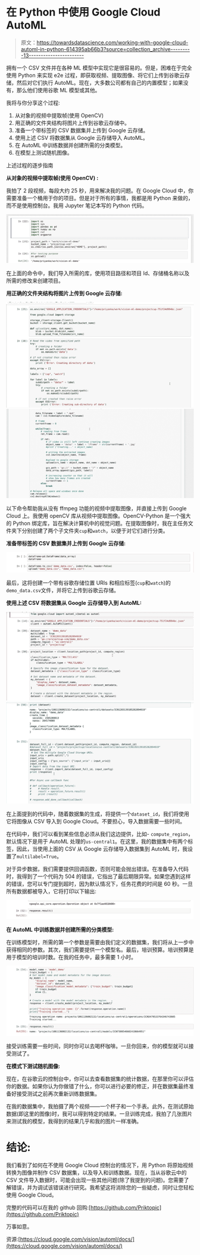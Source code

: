 # 在 Python 中使用 Google Cloud AutoML

> 原文：<https://towardsdatascience.com/working-with-google-cloud-automl-in-python-614395ab66b3?source=collection_archive---------13----------------------->

拥有一个 CSV 文件并在各种 ML 模型中实现它是很容易的。但是，困难在于完全使用 Python 来实现 e2e 过程，即获取视频、提取图像、将它们上传到谷歌云存储，然后对它们执行 AutoML。现在，大多数公司都有自己的内置模型；如果没有，那么他们使用谷歌 ML 模型或其他。

我将与你分享这个过程:

1.  从对象的视频中提取帧(使用 OpenCV)
2.  用正确的文件夹结构将图片上传到谷歌云存储中。
3.  准备一个带标签的 CSV 数据集并上传到 Google 云存储。
4.  使用上述 CSV 将数据集从 Google 云存储导入 AutoML。
5.  在 AutoML 中训练数据并创建所需的分类模型。
6.  在模型上测试随机图像。

上述过程的逐步指南

**从对象的视频中提取帧(使用 OpenCV) :**

我拍了 2 段视频，每段大约 25 秒，用来解决我的问题。在 Google Cloud 中，你需要准备一个桶用于你的项目。但是对于所有的事情，我都是用 Python 来做的，而不是使用控制台。我用 Jupyter 笔记本写的 Python 代码。

![](img/c86ffdbb0c520df60f56d5800da61b29.png)

在上面的命令中，我们导入所需的库，使用项目路径和项目 Id、存储桶名称以及所需的修改来创建项目。

**用正确的文件夹结构将图片上传到 Google 云存储:**

![](img/0e15a86034ea1f03d91dcfeb9216c5a8.png)![](img/395b4a6e22c08dd7f47ded8b629d9263.png)

以下命令帮助我从没有 ffmpeg 功能的视频中提取图像，并直接上传到 Google Cloud 上。我使用 openCV 库从视频中提取图像。OpenCV-Python 是一个强大的 Python 绑定库，旨在解决计算机中的视觉问题。在提取图像时，我在主任务文件夹下分别创建了两个子文件夹`cup`和`watch`，以便于对它们进行分类。

**准备带标签的 CSV 数据集并上传到 Google 云存储:**

![](img/f672a2e29dc2b4581dd3b7bacdc292ef.png)

最后，这将创建一个带有谷歌存储位置 URIs 和相应标签(`cup`和`watch`)的`demo_data.csv`文件，并将它上传到谷歌云存储。

**使用上述 CSV 将数据集从 Google 云存储导入到 AutoML:**

![](img/60264add21c3385ce2104939509e96b3.png)![](img/16d0888db06dcf15dbc278e491faf86f.png)

在上面提到的代码中，随着数据集的生成，将提供一个`dataset_id`，我们将使用它将图像从 CSV 导入到 Google Cloud。不要担心，导入数据需要一些时间。

在代码中，我们可以看到某些信息必须从我们这边提供，比如- `compute_region`，默认情况下是用于 AutoML 处理的`us-central1`。在这里，我的数据集中有两个标签，因此，当使用上面的 CSV 从 Google 云存储导入数据集到 AutoML 时，我设置了`multilabel=True`。

对于异步数据，我们需要提供回调函数，否则可能会抛出错误。在准备导入代码时，我得到了一个代码为 504 的错误，它指出了最后期限异常。如果您遇到这样的错误，您可以专门提到超时，因为默认情况下，任务花费的时间是 60 秒。一旦所有数据都被导入，它将打印以下输出:

![](img/05f211544edd3ff4e7d954f50db188bb.png)

**在 AutoML 中训练数据并创建所需的分类模型:**

在训练模型时，所需的第一个参数是需要由我们定义的数据集，我们将从上一步中获得相同的参数。其次，我们需要提供一个模型名。最后，培训预算。培训预算是用于模型的培训时数。在我的任务中，最多需要 1 小时。

![](img/475de8e55e6f8e98fc69b5d09e0f93be.png)

接受训练需要一些时间，同时你可以去喝杯咖啡。一旦你回来，你的模型就可以接受测试了。

**在模式下测试随机图像:**

现在，在谷歌云的控制台中，你可以去查看数据集的统计数据，在那里你可以评估你的数据。如果你认为你做错了什么，你可以进行必要的修正，并在数据集最终准备好接受测试之前再次重新训练数据集。

在我的数据集中，我拍摄了两个视频——一个杯子和一个手表。此外，在测试原始数据(即这里的图像)时，我可以得到特定的结果。一旦训练完成，我拍了几张图片来测试我的模型，我得到的结果几乎和我的图片一样准确。

# 结论:

我们看到了如何在不使用 Google Cloud 控制台的情况下，用 Python 将原始视频转换为图像并制作 CSV 数据集，以及导入和训练数据。现在，当从谷歌云中的 CSV 文件导入数据时，可能会出现一些其他问题(除了我提到的问题)。您需要了解错误，并为调试该错误进行研究。我希望这将消除您的一些疑虑，同时让您轻松使用 Google Cloud。

完整的代码可以在我的 github 回购:[https://github.com/Priktopic](https://github.com/Priktopic)

万事如意。

资源:[https://cloud.google.com/vision/automl/docs/](https://cloud.google.com/vision/automl/docs/)